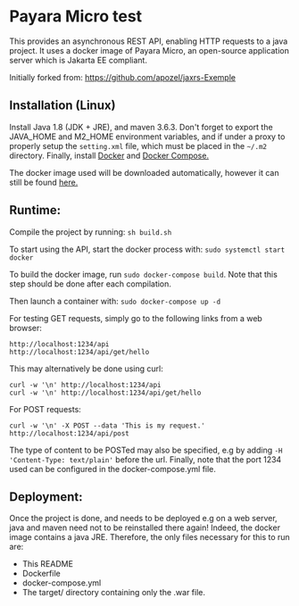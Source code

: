 # Payara Micro test

This provides an asynchronous REST API, enabling HTTP requests to a java project. It uses a docker image of Payara Micro, an open-source application server which is Jakarta EE compliant.

Initially forked from: <https://github.com/apozel/jaxrs-Exemple>


## Installation (Linux)

Install Java 1.8 (JDK + JRE), and maven 3.6.3. Don't forget to export the JAVA_HOME and M2_HOME environment variables, and if under a proxy to properly setup the ``` setting.xml ``` file, which must be placed in the ```~/.m2``` directory. Finally, install [Docker](https://docs.docker.com/engine/install) and [Docker Compose.](https://docs.docker.com/compose/install)

The docker image used will be downloaded automatically, however it can still be found [here.](https://hub.docker.com/r/payara/micro)


## Runtime:

Compile the project by running: ``` sh build.sh ```

To start using the API, start the docker process with: ``` sudo systemctl start docker ```

To build the docker image, run ``` sudo docker-compose build ```. Note that this step should be done after each compilation.

Then launch a container with: ``` sudo docker-compose up -d ```

For testing GET requests, simply go to the following links from a web browser:

```
http://localhost:1234/api
http://localhost:1234/api/get/hello
```

This may alternatively be done using curl:

```
curl -w '\n' http://localhost:1234/api
curl -w '\n' http://localhost:1234/api/get/hello
```

For POST requests:

```
curl -w '\n' -X POST --data 'This is my request.' http://localhost:1234/api/post
```

The type of content to be POSTed may also be specified, e.g by adding ``` -H 'Content-Type: text/plain' ``` before the url. Finally, note that the port 1234 used can be configured in the docker-compose.yml file.


## Deployment:

Once the project is done, and needs to be deployed e.g on a web server, java and maven need not to be reinstalled there again! Indeed, the docker image contains a java JRE. Therefore, the only files necessary for this to run are:

- This README
- Dockerfile
- docker-compose.yml
- The target/ directory containing only the .war file.
